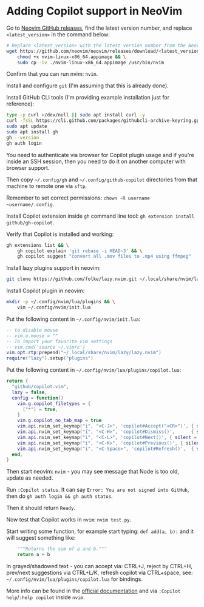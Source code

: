 # Adding Copilot support in NeoVim

Go to [Neovim GitHub releases](https://github.com/neovim/neovim/releases), find the latest version number,
and replace `<latest_version>` in the command below:

```bash
# Replace <latest_version> with the latest version number from the NeoVim GitHub releases page.
wget https://github.com/neovim/neovim/releases/download/<latest_version>/nvim-linux-x86_64.appimage && \
    chmod +x nvim-linux-x86_64.appimage && \
    sudo cp -iv ./nvim-linux-x86_64.appimage /usr/bin/nvim
```

Confirm that you can run nvim: `nvim`.

Install and configure `git` (I'm assuming that this is already done).

Install GitHub CLI tools (I'm providing example installation just for reference):

```bash
type -p curl >/dev/null || sudo apt install curl -y
curl -fsSL https://cli.github.com/packages/githubcli-archive-keyring.gpg | sudo dd of=/usr/share/keyrings/githubcli-archive-keyring.gpg
sudo apt update
sudo apt install gh
gh --version
gh auth login
```

You need to authenticate via browser for Copilot plugin usage and if you're inside an SSH session,
then you need to do it on another computer with browser support.

Then copy `~/.config/gh` and `~/.config/github-copilot` directories from that machine to remote one via `sftp`.

Remember to set correct permissions: `chown -R username ~username/.config`.

Install Copilot extension inside `gh` command line tool: `gh extension install github/gh-copilot`.

Verify that Copilot is installed and working:

```bash
gh extensions list && \
    gh copilot explain 'git rebase -i HEAD~3' && \
    gh copilot suggest "convert all .mov files to .mp4 using ffmpeg"
```

Install lazy plugins support in neovim:

```bash
git clone https://github.com/folke/lazy.nvim.git ~/.local/share/nvim/lazy/lazy.nvim
```

Install Copilot plugin in neovim:

```bash
mkdir -p ~/.config/nvim/lua/plugins && \
    vim ~/.config/nvim/init.lua
```

Put the following content in `~/.config/nvim/init.lua`:

```lua
-- to disable mouse
-- vim.o.mouse = ""
-- To import your favorite vim settings
-- vim.cmd('source ~/.vimrc')
vim.opt.rtp:prepend("~/.local/share/nvim/lazy/lazy.nvim")
require("lazy").setup("plugins")
```

Put the following content in `~/.config/nvim/lua/plugins/copilot.lua`:

```lua
return {
  "github/copilot.vim",
  lazy = false,
  config = function()
    vim.g.copilot_filetypes = {
      ["*"] = true,
    }
    vim.g.copilot_no_tab_map = true
    vim.api.nvim_set_keymap("i", "<C-J>", 'copilot#Accept("<CR>")', { silent = true, expr = true })
    vim.api.nvim_set_keymap("i", "<C-H>", 'copilot#Dismiss()',      { silent = true, expr = true })
    vim.api.nvim_set_keymap("i", "<C-L>", 'copilot#Next()', { silent = true, expr = true })
    vim.api.nvim_set_keymap("i", "<C-K>", 'copilot#Previous()', { silent = true, expr = true })
    vim.api.nvim_set_keymap("i", "<C-Space>", 'copilot#Refresh()',  { silent = true, expr = true })
  end,
}
```

Then start neovim: `nvim` - you may see message that Node is too old, update as needed.

Run `:Copilot status`. It can say `Error: You are not signed into GitHub`, then do `gh auth login && gh auth status`.

Then it should return `Ready`.

Now test that Copilot works in `nvim`: `nvim test.py`.

Start writing some function, for example start typing: `def add(a, b):` and it will suggest something like:

```python
    """Returns the sum of a and b."""
    return a + b
```

In grayed/shadowed text - you can accept via: CTRL+J, reject by CTRL+H, prev/next suggestions via CTRL+L/K,
refresh copilot via CTRL+space, see: `~/.config/nvim/lua/plugins/copilot.lua` for bindings.

More info can be found in the [official documentation](https://github.com/github/copilot.vim)
and via `:Copilot help`/`:help copilot` inside `nvim`.
